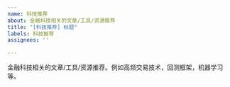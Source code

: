 ```yaml
---
name: 科技推荐
about: 金融科技相关的文章/工具/资源推荐
title: "[科技推荐] 标题"
labels: 科技推荐
assignees: ''

---
```


金融科技相关的文章/工具/资源推荐。例如高频交易技术，回测框架，机器学习等。
